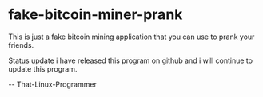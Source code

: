 # fake-bitcoin-miner-prank
This is just a fake bitcoin mining application that you can use to prank your friends.

Status update i have released this program on github and i will continue to update this program.

-- That-Linux-Programmer
